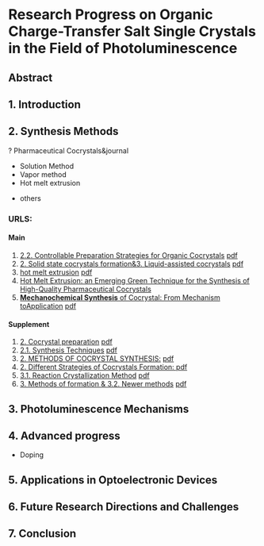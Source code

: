# Research Progress on Organic Charge-Transfer Salt Single Crystals in the Field of Photoluminescence

## Abstract

## 1. Introduction

## 2. Synthesis Methods 
? Pharmaceutical Cocrystals&journal 
- Solution Method
- Vapor method 
- Hot melt extrusion
<!-- - Electrochemical method -->
- others
<!-- - Melting and cooling method -->

### URLS:
#### Main
1. [2.2. Controllable Preparation Strategies for Organic Cocrystals](https://onlinelibrary.wiley.com/doi/10.1002/adma.201902328) [pdf](https://onlinelibrary.wiley.com/doi/epdf/10.1002/adma.201902328)
1. [2. Solid state cocrystals formation&3. Liquid-assisted cocrystals](https://www.sciencedirect.com/science/article/pii/S0169409X17301059) [pdf](https://www.sciencedirect.com/science/article/pii/S0169409X17301059/pdfft?md5=ae14d7822bd8cb2fef8205fa16ac49eb&pid=1-s2.0-S0169409X17301059-main.pdf)
1. [hot melt extrusion](https://www.sciencedirect.com/science/article/pii/S037851731930050X) [pdf](https://www.sciencedirect.com/science/article/pii/S037851731930050X/pdfft?md5=afb5122bc0f81a655bab74a8ca16eb66&pid=1-s2.0-S037851731930050X-main.pdf)
1. [Hot Melt Extrusion: an Emerging Green Technique for the Synthesis of High-Quality Pharmaceutical Cocrystals](https://sci-hub.se/10.1007/s12247-020-09512-7)
1. [**Mechanochemical Synthesis** of Cocrystal: From Mechanism toApplication](https://pubs.acs.org/doi/10.1021/acs.cgd.3c00183) [pdf](https://pubs.acs.org/doi/epdf/10.1021/acs.cgd.3c00183?ref=article_openPDF)
#### Supplement
1. [2. Cocrystal preparation](https://doi.org/10.1016/j.apsb.2021.03.030) [pdf](https://www.sciencedirect.com/science/article/pii/S2211383521001027/pdfft?md5=aba2acc63127a5d37ca9d6cd48e6609e&pid=1-s2.0-S2211383521001027-main.pdf)
1. [2.1. Synthesis Techniques](https://pmc.ncbi.nlm.nih.gov/articles/PMC9330407/)  [pdf](https://pmc.ncbi.nlm.nih.gov/articles/PMC9330407/pdf/molecules-27-04775.pdf)
1. [2. METHODS OF COCRYSTAL SYNTHESIS:](https://www.jpsr.pharmainfo.in/Documents/Volumes/vol16issue05/jpsr16052403.pdf) [pdf](https://www.jpsr.pharmainfo.in/Documents/Volumes/vol16issue05/jpsr16052403.pdf)
1. [2. Different Strategies of Cocrystals Formation: ](https://www.mdpi.com/2504-3900/62/1/14) [pdf](https://sciforum.net/manuscripts/7331/slides.pdf)
1. [3.1. Reaction Crystallization Method](https://www.semanticscholar.org/paper/Obtaining-Cocrystals-by-Reaction-Crystallization-Biscaia-Gomes/ac7ab56bfd349f3b2f9c77e3595e490d2b98c214) [pdf](https://www.semanticscholar.org/reader/ac7ab56bfd349f3b2f9c77e3595e490d2b98c214)
1. [3. Methods of formation & 3.2. Newer methods](https://www.sciencedirect.com/science/article/pii/S0168365922003327) [pdf](https://www.sciencedirect.com/science/article/pii/S0168365922003327/pdfft?md5=a6c9cacb4424c4572cf40cb0fda46fca&pid=1-s2.0-S0168365922003327-main.pdf)



## 3. Photoluminescence Mechanisms

## 4. Advanced progress 
- Doping

## 5. Applications in Optoelectronic Devices

## 6. Future Research Directions and Challenges

## 7. Conclusion